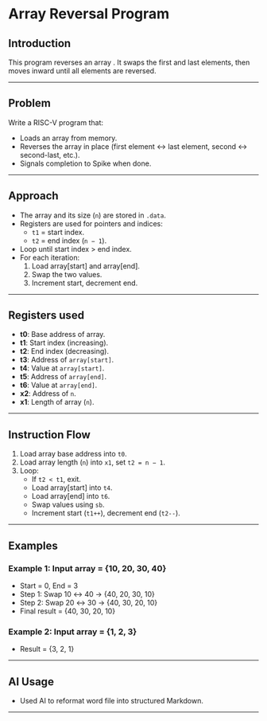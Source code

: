 #  Array Reversal Program

## Introduction  
This program reverses an array .
It swaps the first and last elements, then moves inward until all elements are reversed.  
 

---

## Problem  
Write a RISC-V program that:  
- Loads an array from memory.  
- Reverses the array in place (first element ↔ last element, second ↔ second-last, etc.).  
- Signals completion to Spike when done.  

---

## Approach  
- The array and its size (`n`) are stored in `.data`.  
- Registers are used for pointers and indices:  
  - `t1` = start index.  
  - `t2` = end index (`n − 1`).  
- Loop until start index > end index.  
- For each iteration:  
  1. Load array[start] and array[end].  
  2. Swap the two values.  
  3. Increment start, decrement end.  


---



## Registers used  
- **t0**: Base address of array.  
- **t1**: Start index (increasing).  
- **t2**: End index (decreasing).  
- **t3**: Address of `array[start]`.  
- **t4**: Value at `array[start]`.  
- **t5**: Address of `array[end]`.  
- **t6**: Value at `array[end]`.  
- **x2**: Address of `n`.  
- **x1**: Length of array (`n`).  

---

## Instruction Flow  
1. Load array base address into `t0`.  
2. Load array length (`n`) into `x1`, set `t2 = n − 1`.  
3. Loop:  
   - If `t2 < t1`, exit.  
   - Load array[start] into `t4`.  
   - Load array[end] into `t6`.  
   - Swap values using `sb`.  
   - Increment start (`t1++`), decrement end (`t2--`).  

---

## Examples  

### Example 1: Input array = {10, 20, 30, 40}  
- Start = 0, End = 3  
- Step 1: Swap 10 ↔ 40 → {40, 20, 30, 10}  
- Step 2: Swap 20 ↔ 30 → {40, 30, 20, 10}  
- Final result = {40, 30, 20, 10}  

### Example 2: Input array = {1, 2, 3}  
- Result = {3, 2, 1}  


---



## AI Usage  
- Used AI to reformat word file into structured Markdown.  

---

